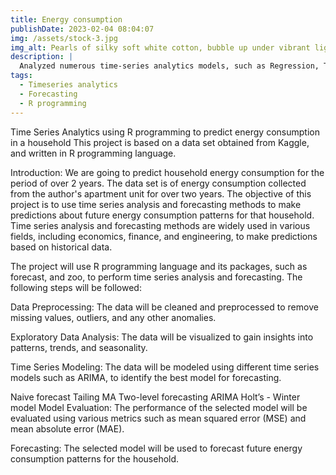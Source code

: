 ```yaml
---
title: Energy consumption
publishDate: 2023-02-04 08:04:07
img: /assets/stock-3.jpg
img_alt: Pearls of silky soft white cotton, bubble up under vibrant lighting
description: |
  Analyzed numerous time-series analytics models, such as Regression, Two-Level, and ARIMA in R programming, and created forecasts for the next 15 minutes from the two years’ data.
tags:
  - Timeseries analytics
  - Forecasting
  - R programming
---
```


Time Series Analytics using R programming to predict energy consumption in a household
This project is based on a data set obtained from Kaggle, and written in R programming language.

Introduction:
We are going to predict household energy consumption for the period of over 2 years. The data set is of energy consumption collected from the author's apartment unit for over two years. The objective of this project is to use time series analysis and forecasting methods to make predictions about future energy consumption patterns for that household. Time series analysis and forecasting methods are widely used in various fields, including economics, finance, and engineering, to make predictions based on historical data.

The project will use R programming language and its packages, such as forecast, and zoo, to perform time series analysis and forecasting. The following steps will be followed:

Data Preprocessing: The data will be cleaned and preprocessed to remove missing values, outliers, and any other anomalies.

Exploratory Data Analysis: The data will be visualized to gain insights into patterns, trends, and seasonality.

Time Series Modeling: The data will be modeled using different time series models such as ARIMA, to identify the best model for forecasting.

Naive forecast
Tailing MA
Two-level forecasting
ARIMA
Holt’s - Winter model
Model Evaluation: The performance of the selected model will be evaluated using various metrics such as mean squared error (MSE) and mean absolute error (MAE).

Forecasting: The selected model will be used to forecast future energy consumption patterns for the household.
